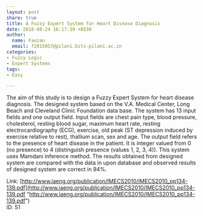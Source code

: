 ```yaml
---
layout: post
share: true
title: A Fuzzy Expert System for Heart Disease Diagnosis
date: 2018-08-24 16:17:39 +0530
author:
  name: Fauzan
  email: f2015057@pilani.bits-pilani.ac.in
categories:
- Fuzzy Logic
- Expert Systems
tags:
- Easy

---
```

The aim of this study is to design a Fuzzy Expert System for heart disease diagnosis. The designed system based on the V.A. Medical Center, Long Beach and Cleveland Clinic Foundation data base. The system has 13 input fields and one output field. Input fields are chest pain type, blood pressure, cholesterol, resting blood sugar, maximum heart rate, resting electrocardiography (ECG), exercise, old peak (ST depression induced by exercise relative to rest), thallium scan, sex and age. The output field refers to the presence of heart disease in the patient. It is integer valued from 0 (no presence) to 4 (distinguish presence (values 1, 2, 3, 4)). This system uses Mamdani inference method. The results obtained from designed system are compared with the data in upon database and observed results of designed system are correct in 94%.

Link: [http://www.iaeng.org/publication/IMECS2010/IMECS2010_pp134-139.pdf](http://www.iaeng.org/publication/IMECS2010/IMECS2010_pp134-139.pdf "http://www.iaeng.org/publication/IMECS2010/IMECS2010_pp134-139.pdf")  
ID: 51